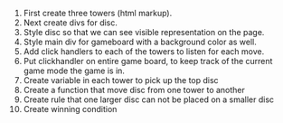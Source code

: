 1. First create three towers (html markup).
2. Next create divs for disc.
3. Style disc so that we can see visible representation on the page.
4. Style main div for gameboard with a background color as well. 
5. Add click handlers to each of the towers to listen for each move.
6. Put clickhandler on entire game board, to keep track of the current game mode the game is in.
7. Create variable in each tower to pick up the top disc
8. Create a function that move disc from one tower to another 
9. Create rule that one larger disc can not be placed on a smaller disc
10. Create winning condition 